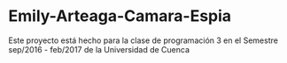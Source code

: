 # Emily-Arteaga-Camara-Espia
Este proyecto está hecho para la clase de programación 3 en el Semestre sep/2016 - feb/2017 de la Universidad de Cuenca

